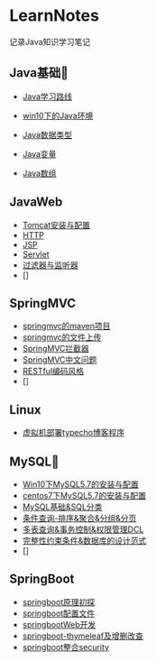 # LearnNotes
记录Java知识学习笔记

## Java基础🎈

- [Java学习路线](https://github.com/zsy0216/LearnNotes/blob/master/Java%E5%9F%BA%E7%A1%80/0.java%E5%AD%A6%E4%B9%A0%E8%B7%AF%E7%BA%BF.md)

- [win10下的Java环境](https://github.com/zsy0216/LearnNotes/blob/master/Java%E5%9F%BA%E7%A1%80/1.win10%E7%B3%BB%E7%BB%9F%E4%B8%8B%E7%9A%84java%E7%8E%AF%E5%A2%83.md)
- [Java数据类型](https://github.com/zsy0216/LearnNotes/blob/master/Java%E5%9F%BA%E7%A1%80/Java%E6%95%B0%E6%8D%AE%E7%B1%BB%E5%9E%8B.md)
- [Java变量](https://github.com/zsy0216/LearnNotes/blob/master/Java%E5%9F%BA%E7%A1%80/Java%E5%8F%98%E9%87%8F.md)
- [Java数组](https://github.com/zsy0216/LearnNotes/blob/master/Java%E5%9F%BA%E7%A1%80/Java%E6%95%B0%E7%BB%84.md)

## JavaWeb

- [Tomcat安装与配置](https://github.com/zsy0216/LearnNotes/blob/master/JavaWeb/Tomcat.md)
- [HTTP](https://github.com/zsy0216/LearnNotes/blob/master/JavaWeb/HTTP%E5%8D%8F%E8%AE%AE.md)
- [JSP](https://github.com/zsy0216/LearnNotes/blob/master/JavaWeb/JSP.md)
- [Servlet](https://github.com/zsy0216/LearnNotes/blob/master/JavaWeb/Servlet.md)
- [过滤器与监听器](https://github.com/zsy0216/LearnNotes/blob/master/JavaWeb/Filter%26Listener.md)
- []

## SpringMVC

- [springmvc的maven项目](https://github.com/zsy0216/LearnNotes/blob/master/SpringMVC/%E5%88%9B%E5%BB%BAspringmvc%E7%9A%84maven%E9%A1%B9%E7%9B%AE.md)
- [springmvc的文件上传](https://github.com/zsy0216/LearnNotes/blob/master/SpringMVC/springmvc%E6%96%87%E4%BB%B6%E4%B8%8A%E4%BC%A0.md)
- [SpringMVC拦截器](https://github.com/zsy0216/LearnNotes/blob/master/SpringMVC/SpringMVC%E6%8B%A6%E6%88%AA%E5%99%A8.md)
- [SpringMVC中文问题](https://github.com/zsy0216/LearnNotes/blob/master/SpringMVC/SpringMVC%E4%B8%AD%E6%96%87%E9%97%AE%E9%A2%98.md)
- [RESTful编码风格](https://github.com/zsy0216/LearnNotes/blob/master/SpringMVC/RESTful%E7%BC%96%E7%A0%81%E9%A3%8E%E6%A0%BC.md)
- []

## Linux

- [虚拟机部署typecho博客程序](https://github.com/zsy0216/LearnNotes/blob/master/Linux/%E8%99%9A%E6%8B%9F%E6%9C%BA%E5%86%85%E9%83%A8%E7%BD%B2typecho%E5%8D%9A%E5%AE%A2.md)

## MySQL💚

- [Win10下MySQL5.7的安装与配置](https://github.com/zsy0216/LearnNotes/blob/master/MySql/win10-mysql57.md)
- [centos7下MySQL5.7的安装与配置](https://github.com/zsy0216/LearnNotes/blob/master/MySql/centos7-mysql57.md)
- [MySQL基础&SQL分类](https://github.com/zsy0216/LearnNotes/blob/master/MySql/MySQL%E5%9F%BA%E7%A1%80%26SQL%E5%88%86%E7%B1%BB.md)
- [条件查询-排序&聚合&分组&分页](https://github.com/zsy0216/LearnNotes/blob/master/MySql/%E6%9D%A1%E4%BB%B6%E6%9F%A5%E8%AF%A2%E4%B9%8B%E6%8E%92%E5%BA%8F%E8%81%9A%E5%90%88%E5%88%86%E7%BB%84%E5%88%86%E9%A1%B5%E6%9F%A5%E8%AF%A2.md)
- [多表查询&事务控制&权限管理DCL](https://github.com/zsy0216/LearnNotes/blob/master/MySql/%E5%A4%9A%E8%A1%A8%E6%9F%A5%E8%AF%A2%26%E4%BA%8B%E5%8A%A1%26%E6%9D%83%E9%99%90%E7%AE%A1%E7%90%86DCL.md)
- [完整性约束条件&数据库的设计范式](https://github.com/zsy0216/LearnNotes/blob/master/MySql/%E5%AE%8C%E6%95%B4%E6%80%A7%E7%BA%A6%E6%9D%9F%E6%9D%A1%E4%BB%B6%E5%92%8C%E6%95%B0%E6%8D%AE%E5%BA%93%E7%9A%84%E8%AE%BE%E8%AE%A1.md)
- []

## SpringBoot

- [springboot原理初探](https://github.com/zsy0216/LearnNotes/blob/master/SpringBoot/springboot%E5%8E%9F%E7%90%86%E5%88%9D%E6%8E%A2.md)
- [springboot配置文件](https://github.com/zsy0216/LearnNotes/blob/master/SpringBoot/springboot%E9%85%8D%E7%BD%AE%E6%96%87%E4%BB%B6.md)
- [springbootWeb开发](https://github.com/zsy0216/LearnNotes/blob/master/SpringBoot/springbootWeb%E5%BC%80%E5%8F%91.md)
- [springboot-thymeleaf及增删改查](https://github.com/zsy0216/LearnNotes/blob/master/SpringBoot/springboot%E5%B0%8F%E8%AF%95%E7%89%9B%E5%88%80.md)
- [springboot整合security]()